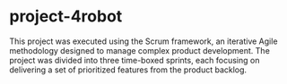 # project-4robot
This project was executed using the Scrum framework, an iterative Agile methodology designed to manage complex product development. The project was divided into three time-boxed sprints, each focusing on delivering a set of prioritized features from the product backlog.
